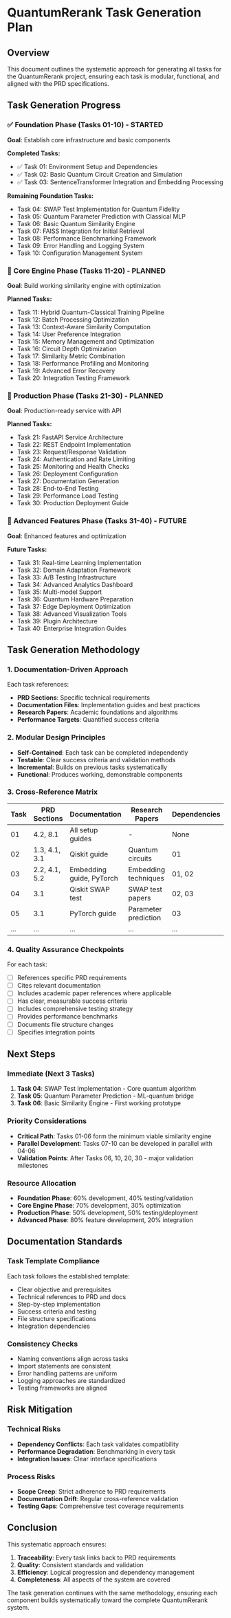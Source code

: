 # QuantumRerank Task Generation Plan

## Overview
This document outlines the systematic approach for generating all tasks for the QuantumRerank project, ensuring each task is modular, functional, and aligned with the PRD specifications.

## Task Generation Progress

### ✅ Foundation Phase (Tasks 01-10) - STARTED
**Goal**: Establish core infrastructure and basic components

**Completed Tasks:**
- ✅ Task 01: Environment Setup and Dependencies
- ✅ Task 02: Basic Quantum Circuit Creation and Simulation  
- ✅ Task 03: SentenceTransformer Integration and Embedding Processing

**Remaining Foundation Tasks:**
- Task 04: SWAP Test Implementation for Quantum Fidelity
- Task 05: Quantum Parameter Prediction with Classical MLP
- Task 06: Basic Quantum Similarity Engine
- Task 07: FAISS Integration for Initial Retrieval
- Task 08: Performance Benchmarking Framework
- Task 09: Error Handling and Logging System
- Task 10: Configuration Management System

### 🔄 Core Engine Phase (Tasks 11-20) - PLANNED
**Goal**: Build working similarity engine with optimization

**Planned Tasks:**
- Task 11: Hybrid Quantum-Classical Training Pipeline
- Task 12: Batch Processing Optimization
- Task 13: Context-Aware Similarity Computation
- Task 14: User Preference Integration
- Task 15: Memory Management and Optimization
- Task 16: Circuit Depth Optimization
- Task 17: Similarity Metric Combination
- Task 18: Performance Profiling and Monitoring
- Task 19: Advanced Error Recovery
- Task 20: Integration Testing Framework

### 🔄 Production Phase (Tasks 21-30) - PLANNED
**Goal**: Production-ready service with API

**Planned Tasks:**
- Task 21: FastAPI Service Architecture
- Task 22: REST Endpoint Implementation
- Task 23: Request/Response Validation
- Task 24: Authentication and Rate Limiting
- Task 25: Monitoring and Health Checks
- Task 26: Deployment Configuration
- Task 27: Documentation Generation
- Task 28: End-to-End Testing
- Task 29: Performance Load Testing
- Task 30: Production Deployment Guide

### 🔄 Advanced Features Phase (Tasks 31-40) - FUTURE
**Goal**: Enhanced features and optimization

**Future Tasks:**
- Task 31: Real-time Learning Implementation
- Task 32: Domain Adaptation Framework
- Task 33: A/B Testing Infrastructure
- Task 34: Advanced Analytics Dashboard
- Task 35: Multi-model Support
- Task 36: Quantum Hardware Preparation
- Task 37: Edge Deployment Optimization
- Task 38: Advanced Visualization Tools
- Task 39: Plugin Architecture
- Task 40: Enterprise Integration Guides

## Task Generation Methodology

### 1. Documentation-Driven Approach
Each task references:
- **PRD Sections**: Specific technical requirements
- **Documentation Files**: Implementation guides and best practices
- **Research Papers**: Academic foundations and algorithms
- **Performance Targets**: Quantified success criteria

### 2. Modular Design Principles
- **Self-Contained**: Each task can be completed independently
- **Testable**: Clear success criteria and validation methods
- **Incremental**: Builds on previous tasks systematically
- **Functional**: Produces working, demonstrable components

### 3. Cross-Reference Matrix

| Task | PRD Sections | Documentation | Research Papers | Dependencies |
|------|--------------|---------------|-----------------|--------------|
| 01 | 4.2, 8.1 | All setup guides | - | None |
| 02 | 1.3, 4.1, 3.1 | Qiskit guide | Quantum circuits | 01 |
| 03 | 2.2, 4.1, 5.2 | Embedding guide, PyTorch | Embedding techniques | 01, 02 |
| 04 | 3.1 | Qiskit SWAP test | SWAP test papers | 02, 03 |
| 05 | 3.1 | PyTorch guide | Parameter prediction | 03 |
| ... | ... | ... | ... | ... |

### 4. Quality Assurance Checkpoints

For each task:
- [ ] References specific PRD requirements
- [ ] Cites relevant documentation
- [ ] Includes academic paper references where applicable
- [ ] Has clear, measurable success criteria
- [ ] Includes comprehensive testing strategy
- [ ] Provides performance benchmarks
- [ ] Documents file structure changes
- [ ] Specifies integration points

## Next Steps

### Immediate (Next 3 Tasks)
1. **Task 04**: SWAP Test Implementation - Core quantum algorithm
2. **Task 05**: Quantum Parameter Prediction - ML-quantum bridge
3. **Task 06**: Basic Similarity Engine - First working prototype

### Priority Considerations
- **Critical Path**: Tasks 01-06 form the minimum viable similarity engine
- **Parallel Development**: Tasks 07-10 can be developed in parallel with 04-06
- **Validation Points**: After Tasks 06, 10, 20, 30 - major validation milestones

### Resource Allocation
- **Foundation Phase**: 60% development, 40% testing/validation
- **Core Engine Phase**: 70% development, 30% optimization
- **Production Phase**: 50% development, 50% testing/deployment
- **Advanced Phase**: 80% feature development, 20% integration

## Documentation Standards

### Task Template Compliance
Each task follows the established template:
- Clear objective and prerequisites
- Technical references to PRD and docs
- Step-by-step implementation
- Success criteria and testing
- File structure specifications
- Integration dependencies

### Consistency Checks
- Naming conventions align across tasks
- Import statements are consistent
- Error handling patterns are uniform
- Logging approaches are standardized
- Testing frameworks are aligned

## Risk Mitigation

### Technical Risks
- **Dependency Conflicts**: Each task validates compatibility
- **Performance Degradation**: Benchmarking in every task
- **Integration Issues**: Clear interface specifications

### Process Risks
- **Scope Creep**: Strict adherence to PRD requirements
- **Documentation Drift**: Regular cross-reference validation
- **Testing Gaps**: Comprehensive test coverage requirements

## Conclusion

This systematic approach ensures:
1. **Traceability**: Every task links back to PRD requirements
2. **Quality**: Consistent standards and validation
3. **Efficiency**: Logical progression and dependency management
4. **Completeness**: All aspects of the system are covered

The task generation continues with the same methodology, ensuring each component builds systematically toward the complete QuantumRerank system.